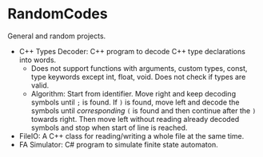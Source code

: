 # RandomCodes
General and random projects.
* C++ Types Decoder: C++ program to decode C++ type declarations into words.
  * Does not support functions with arguments, custom types, const, type keywords except int, float, void. Does not check if types are valid. 
  * Algorithm: Start from identifier. Move right and keep decoding symbols until `;` is found. If `)` is found, move left and decode the symbols until *corresponding* `(` is found and then continue after the `)` towards right. Then move left without reading already decoded symbols and stop when start of line is reached.
* FileIO: A C++ class for reading/writing a whole file at the same time. 
* FA Simulator: C# program to simulate finite state automaton.
